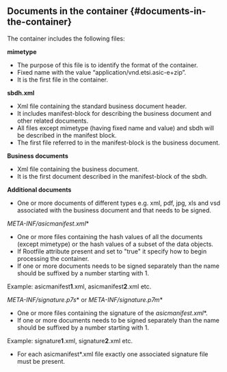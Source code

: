 ## Documents in the container {#documents-in-the-container}

The container includes the following files:

**mimetype**

*   The purpose of this file is to identify the format of the container.
*   Fixed name with the value “application/vnd.etsi.asic-e+zip”.
*   It is the first file in the container.

**sbdh.xml**

*   Xml file containing the standard business document header.
*   It includes manifest-block for describing the business document and other related documents.
*   All files except mimetype (having fixed name and value) and sbdh will be described in the manifest block.
*   The first file referred to in the manifest-block is the business document.

**Business documents**

*   Xml file containing the business document.
*   It is the first document described in the manifest-block of the sbdh.

**Additional documents**

*   One or more documents of different types e.g. xml, pdf, jpg, xls and vsd associated with the business document and that needs to be signed.

**META-INF/asicmanifest*.xml**

*   One or more files containing the hash values of all the documents (except mimetype) or the hash values of a subset of the data objects.
*   If Rootfile attribute present and set to "true"  it specify how to begin processing the container.
*   If one or more documents needs to be signed separately than the name should be suffixed by a number starting with 1\.

Example: asicmanifest**1**.xml, asicmanifest**2**.xml etc.

**META-INF/signature*.p7s** or **META-INF/signature*.p7m**

*   One or more files containing the signature of the **asicmanifest*.xml**.
*   If one or more documents needs to be signed separately than the name should be suffixed by a number starting with 1.

Example: signature**1**.xml, signature**2**.xml etc.

*   For each asicmanifest*.xml file exactly one associated signature file must be present.